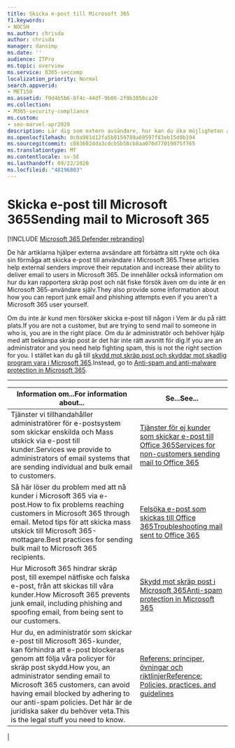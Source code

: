 ```yaml
---
title: Skicka e-post till Microsoft 365
f1.keywords:
- NOCSH
ms.author: chrisda
author: chrisda
manager: dansimp
ms.date: ''
audience: ITPro
ms.topic: overview
ms.service: O365-seccomp
localization_priority: Normal
search.appverid:
- MET150
ms.assetid: f9d4b5b6-8f4c-44df-9b06-2f9b3058ca20
ms.collection:
- M365-security-compliance
ms.custom:
- seo-marvel-apr2020
description: Lär dig som extern avsändare, hur kan du öka möjligheten att skicka e-post till användare i Microsoft 365. Läs även hur du rapporterar skräp post & nätfiske-försök som extern användare.
ms.openlocfilehash: 0c0a981d12fa5b8159789a69597f83eb15d9b194
ms.sourcegitcommit: c083602dda3cdcb5b58cb8aa070d77019075f765
ms.translationtype: MT
ms.contentlocale: sv-SE
ms.lasthandoff: 09/22/2020
ms.locfileid: "48196803"
---
```

# <a name="sending-mail-to-microsoft-365"></a><span data-ttu-id="307b0-104">Skicka e-post till Microsoft 365</span><span class="sxs-lookup"><span data-stu-id="307b0-104">Sending mail to Microsoft 365</span></span>

[!INCLUDE [Microsoft 365 Defender rebranding](../includes/microsoft-defender-for-office.md)]


<span data-ttu-id="307b0-105">De här artiklarna hjälper externa avsändare att förbättra sitt rykte och öka sin förmåga att skicka e-post till användare i Microsoft 365.</span><span class="sxs-lookup"><span data-stu-id="307b0-105">These articles help external senders improve their reputation and increase their ability to deliver email to users in Microsoft 365.</span></span> <span data-ttu-id="307b0-106">De innehåller också information om hur du kan rapportera skräp post och nät fiske försök även om du inte är en Microsoft 365-användare själv.</span><span class="sxs-lookup"><span data-stu-id="307b0-106">They also provide some information about how you can report junk email and phishing attempts even if you aren't a Microsoft 365 user yourself.</span></span>

<span data-ttu-id="307b0-107">Om du inte är kund men försöker skicka e-post till någon i Vem är du på rätt plats.</span><span class="sxs-lookup"><span data-stu-id="307b0-107">If you are not a customer, but are trying to send mail to someone in who is, you are in the right place.</span></span> <span data-ttu-id="307b0-108">Om du är administratör och behöver hjälp med att bekämpa skräp post är det här inte rätt avsnitt för dig.</span><span class="sxs-lookup"><span data-stu-id="307b0-108">If you are an administrator and you need help fighting spam, this is not the right section for you.</span></span> <span data-ttu-id="307b0-109">I stället kan du gå till [skydd mot skräp post och skyddar mot skadlig program vara i Microsoft 365](anti-spam-and-anti-malware-protection.md).</span><span class="sxs-lookup"><span data-stu-id="307b0-109">Instead, go to [Anti-spam and anti-malware protection in Microsoft 365](anti-spam-and-anti-malware-protection.md).</span></span>

****

|<span data-ttu-id="307b0-110">Information om...</span><span class="sxs-lookup"><span data-stu-id="307b0-110">For information about...</span></span>|<span data-ttu-id="307b0-111">Se...</span><span class="sxs-lookup"><span data-stu-id="307b0-111">See...</span></span>|
|---|---|
|<span data-ttu-id="307b0-112">Tjänster vi tillhandahåller administratörer för e-postsystem som skickar enskilda och Mass utskick via e-post till kunder.</span><span class="sxs-lookup"><span data-stu-id="307b0-112">Services we provide to administrators of email systems that are sending individual and bulk email to customers.</span></span>|[<span data-ttu-id="307b0-113">Tjänster för ej kunder som skickar e-post till Office 365</span><span class="sxs-lookup"><span data-stu-id="307b0-113">Services for non-customers sending mail to Office 365</span></span>](services-for-non-customers.md)|
|<span data-ttu-id="307b0-114">Så här löser du problem med att nå kunder i Microsoft 365 via e-post.</span><span class="sxs-lookup"><span data-stu-id="307b0-114">How to fix problems reaching customers in Microsoft 365 through email.</span></span> <span data-ttu-id="307b0-115">Metod tips för att skicka mass utskick till Microsoft 365-mottagare.</span><span class="sxs-lookup"><span data-stu-id="307b0-115">Best practices for sending bulk mail to Microsoft 365 recipients.</span></span>|[<span data-ttu-id="307b0-116">Felsöka e-post som skickas till Office 365</span><span class="sxs-lookup"><span data-stu-id="307b0-116">Troubleshooting mail sent to Office 365</span></span>](troubleshooting-mail-sent-to-office-365.md)|
|<span data-ttu-id="307b0-117">Hur Microsoft 365 hindrar skräp post, till exempel nätfiske och falska e-post, från att skickas till våra kunder.</span><span class="sxs-lookup"><span data-stu-id="307b0-117">How Microsoft 365 prevents junk email, including phishing and spoofing email, from being sent to our customers.</span></span>|[<span data-ttu-id="307b0-118">Skydd mot skräp post i Microsoft 365</span><span class="sxs-lookup"><span data-stu-id="307b0-118">Anti-spam protection in Microsoft 365</span></span>](anti-spam-protection.md)|
|<span data-ttu-id="307b0-119">Hur du, en administratör som skickar e-post till Microsoft 365-kunder, kan förhindra att e-post blockeras genom att följa våra policyer för skräp post skydd.</span><span class="sxs-lookup"><span data-stu-id="307b0-119">How you, an administrator sending email to Microsoft 365 customers, can avoid having email blocked by adhering to our anti-spam policies.</span></span> <span data-ttu-id="307b0-120">Det här är de juridiska saker du behöver veta.</span><span class="sxs-lookup"><span data-stu-id="307b0-120">This is the legal stuff you need to know.</span></span>|[<span data-ttu-id="307b0-121">Referens: principer, övningar och riktlinjer</span><span class="sxs-lookup"><span data-stu-id="307b0-121">Reference: Policies, practices, and guidelines</span></span>](reference-policies-practices-and-guidelines.md)|
|
